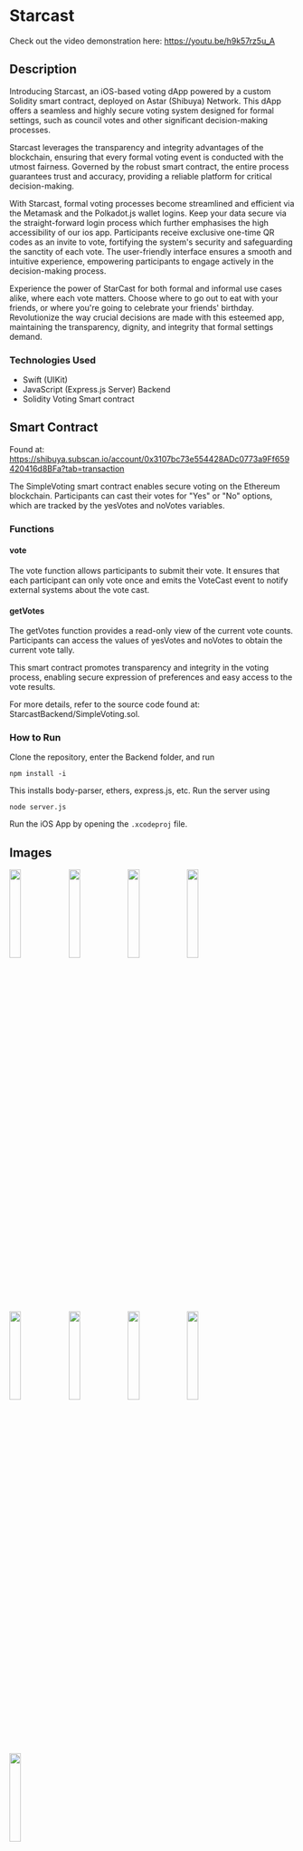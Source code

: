 # Starcast
Check out the video demonstration here: https://youtu.be/h9k57rz5u_A
## Description
Introducing Starcast, an iOS-based voting dApp powered by a custom Solidity smart contract, deployed on Astar (Shibuya) Network. This dApp offers a seamless and highly secure voting system designed for formal settings, such as council votes and other significant decision-making processes.

Starcast leverages the transparency and integrity advantages of the blockchain, ensuring that every formal voting event is conducted with the utmost fairness. Governed by the robust smart contract, the entire process guarantees trust and accuracy, providing a reliable platform for critical decision-making.

With Starcast, formal voting processes become streamlined and efficient via the Metamask and the Polkadot.js wallet logins. Keep your data secure via the straight-forward login process which further emphasises the high accessibility of our ios app. Participants receive exclusive one-time QR codes as an invite to vote, fortifying the system's security and safeguarding the sanctity of each vote. The user-friendly interface ensures a smooth and intuitive experience, empowering participants to engage actively in the decision-making process.

Experience the power of StarCast for both formal and informal use cases alike, where each vote matters. Choose where to go out to eat with your friends, or where you're going to celebrate your friends' birthday. Revolutionize the way crucial decisions are made with this esteemed app, maintaining the transparency, dignity, and integrity that formal settings demand.

### Technologies Used
- Swift (UIKit)
- JavaScript (Express.js Server) Backend
- Solidity Voting Smart contract

## Smart Contract
Found at: https://shibuya.subscan.io/account/0x3107bc73e554428ADc0773a9Ff659420416d8BFa?tab=transaction

The SimpleVoting smart contract enables secure voting on the Ethereum blockchain. Participants can cast their votes for "Yes" or "No" options, which are tracked by the yesVotes and noVotes variables.

### Functions

#### vote
The vote function allows participants to submit their vote. It ensures that each participant can only vote once and emits the VoteCast event to notify external systems about the vote cast.

#### getVotes
The getVotes function provides a read-only view of the current vote counts. Participants can access the values of yesVotes and noVotes to obtain the current vote tally.

This smart contract promotes transparency and integrity in the voting process, enabling secure expression of preferences and easy access to the vote results.

For more details, refer to the source code found at: StarcastBackend/SimpleVoting.sol.

### How to Run
Clone the repository, enter the Backend folder, and run

    npm install -i

This installs body-parser, ethers, express.js, etc. Run the server using

    node server.js

Run the iOS App by opening the `.xcodeproj` file.

## Images
<img src=https://github.com/nkoorty/Starcast/assets/80065244/db9d8eea-bae6-4d9c-8e5f-1f7cf3546eae width=20% height=20%>
<img src=https://github.com/nkoorty/Starcast/assets/80065244/f3486e11-e9f3-4b5b-b4ea-f8d70a8b959c width=20% height=20%>
<img src=https://github.com/nkoorty/Starcast/assets/80065244/4faeeab5-e375-4480-a311-c83b77624b68 width=20% height=20%>
<img src=https://github.com/nkoorty/Starcast/assets/80065244/853ff609-50c8-4cb3-aa05-7d89032f95d2 width=20% height=20%>
<img src=https://github.com/nkoorty/Starcast/assets/80065244/4062db28-8b1e-4d30-b3d7-5b9a63d0fd44 width=20% height=20%>
<img src=https://github.com/nkoorty/Starcast/assets/80065244/2d202cd2-de00-4222-8d5d-0ebf89e0c5c3 width=20% height=20%>
<img src=https://github.com/nkoorty/Starcast/assets/80065244/13eb56ba-ffa5-483c-9953-13124be23188 width=20% height=20%>
<img src=https://github.com/nkoorty/Starcast/assets/80065244/ad81be78-8255-45b8-aaf8-38800c955234 width=20% height=20%>
<img src=https://github.com/nkoorty/Starcast/assets/80065244/de89c2b5-fe26-4e48-8e08-a6cac0bf2c65 width=20% height=20%>
